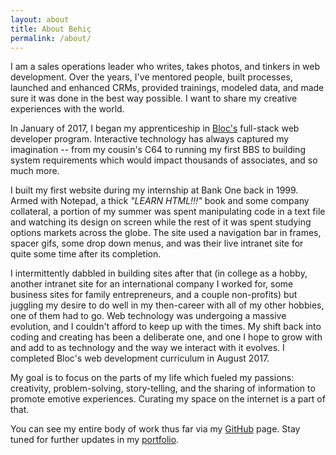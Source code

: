 ```yaml
---
layout: about
title: About Behiç
permalink: /about/
---
```

I am a sales operations leader who writes, takes photos, and tinkers in web development. Over the years, I've mentored people, built processes, launched and enhanced CRMs, provided trainings, modeled data, and made sure it was done in the best way possible. I want to share my creative experiences with the world.

In January of 2017, I began my apprenticeship in [Bloc's](https://bloc.io) full-stack web developer program. Interactive technology has always captured my imagination -- from my cousin's C64 to running my first BBS to building system requirements which would impact thousands of associates, and so much more.

I built my first website during my internship at Bank One back in 1999. Armed with Notepad, a thick _"LEARN HTML!!!"_ book and some company collateral, a portion of my summer was spent manipulating code in a text file and watching its design on screen while the rest of it was spent studying options markets across the globe. The site used a navigation bar in frames, spacer gifs, some drop down menus, and was their live intranet site for quite some time after its completion.

I intermittently dabbled in building sites after that (in college as a hobby, another intranet site for an international company I worked for, some business sites for family entrepreneurs, and a couple non-profits) but juggling my desire to do well in my then-career with all of my other hobbies, one of them had to go. Web technology was undergoing a massive evolution, and I couldn't afford to keep up with the times. My shift back into coding and creating has been a deliberate one, and one I hope to grow with and add to as technology and the way we interact with it evolves. I completed Bloc's web development curriculum in August 2017.

My goal is to focus on the parts of my life which fueled my passions: creativity, problem-solving, story-telling, and the sharing of information to promote emotive experiences. Curating my space on the internet is a part of that.

You can see my entire body of work thus far via my [GitHub](https://github.com/behica) page. Stay tuned for further updates in my [portfolio](/portfolio/).
